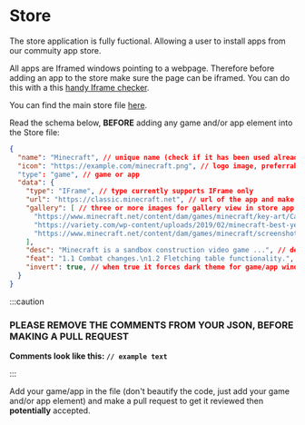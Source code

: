 # Store

The store application is fully fuctional. Allowing a user to install apps from our commuity app store.

All apps are Iframed windows pointing to a webpage. Therefore before adding an app to the store make sure the page can be iframed. You can do this with a this [handy Iframe checker](https://www.tinywebgallery.com/blog/advanced-iframe/free-iframe-checker).

You can find the main store file [here](https://github.com/win11react/store/blob/main/store/index.json).

Read the schema below, **BEFORE** adding any game and/or app element into the Store file:
```json
{
  "name": "Minecraft", // unique name (check if it has been used already in the file)
  "icon": "https://example.com/minecraft.png", // logo image, preferrably 1:1 and less than 128px of width
  "type": "game", // game or app
  "data": {
    "type": "IFrame", // type currently supports IFrame only
    "url": "https://classic.minecraft.net", // url of the app and make sure they accept Iframe
    "gallery": [ // three or more images for gallery view in store app
      "https://www.minecraft.net/content/dam/games/minecraft/key-art/CavesandCliffsPt1-dotNET-HomepagePromo-600x360.png",
      "https://variety.com/wp-content/uploads/2019/02/minecraft-best-year-yet.png?w=600",
      "https://www.minecraft.net/content/dam/games/minecraft/screenshots/RayTracing-MineCraft-PMP-Always-Something-New.jpg"
    ],
    "desc": "Minecraft is a sandbox construction video game ...", // description for store app
    "feat": "1.1 Combat changes.\n1.2 Fletching table functionality.", // features for store app
    "invert": true, // when true it forces dark theme for game/app window, default is false.
  }
}
```
:::caution
### PLEASE REMOVE THE COMMENTS FROM YOUR JSON, BEFORE MAKING A PULL REQUEST
**Comments look like this: `// example text`**

:::

Add your game/app in the file (don't beautify the code, just add your game and/or app element) and make a pull request to get it reviewed then **potentially** accepted.

